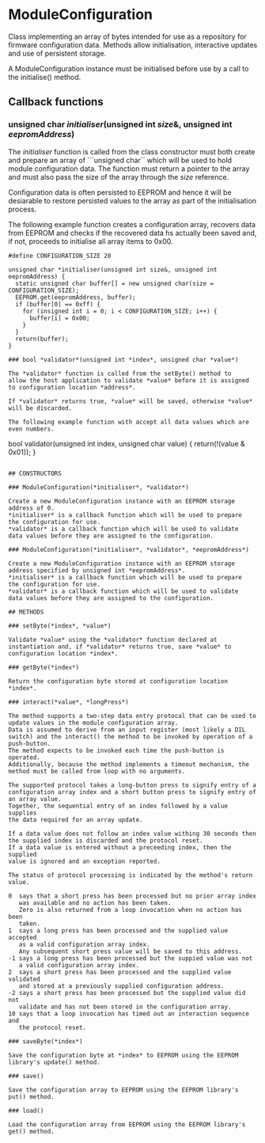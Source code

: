 # ModuleConfiguration

Class implementing an array of bytes intended for use as a repository
for firmware configuration data.
Methods allow initialisation, interactive updates and use of persistent
storage.

A ModuleConfiguration instance must be initialised before use by a call
to the initialise() method.

## Callback functions

### unsigned char *initialiser*(unsigned int *size*&, unsigned int *eepromAddress*)

The *initialiser* function is called from the class constructor must
both create and prepare an array of ```unsigned char`` which will be
used to hold module configuration data.
The function must return a pointer to the array and must also pass the
size of the array through the *size* reference.

Configuration data is often persisted to EEPROM and hence it will be
desiarable to restore persisted values to the array as part of the
initialisation process.

The following example function creates a configuration array, recovers
data from EEPROM and checks if the recovered data hs actually been saved
and, if not, proceeds to initialise all array items to 0x00.
```
#define CONFIGURATION_SIZE 20

unsigned char *initialiser(unsigned int size&, unsigned int eepromAddress) {
  static unsigned char buffer[] = new unsigned char(size = CONFIGURATION_SIZE);
  EEPROM.get(eepromAddress, buffer);
  if (buffer[0] == 0xff) {
    for (insigned int i = 0; i < CONFIGURATION_SIZE; i++) {
      buffer[i] = 0x00;
    }
  }
  return(buffer);
}

### bool *validator*(unsigned int *index*, unsigned char *value*)

The *validator* function is called from the setByte() method to
allow the host application to validate *value* before it is assigned
to configuration location *address*.

If *validator* returns true, *value* will be saved, otherwise *value*
will be discarded.

The following example function with accept all data values which are
even numbers.
```
bool validator(unsigned int index, unsigned char value) {
  return(!(value & 0x01));
}
```

## CONSTRUCTORS

### ModuleConfiguration(*initialiser*, *validator*)

Create a new ModuleConfiguration instance with an EEPROM storage
address of 0.
*initialiser* is a callback function which will be used to prepare
the configuration for use.
*validator* is a callback function which will be used to validate
data values before they are assigned to the configuration.  

### ModuleConfiguration(*initialiser*, *validator*, *eepromAddress*)

Create a new ModuleConfiguration instance with an EEPROM storage
address specified by unsigned int *eepromAddress*.
*initialiser* is a callback function which will be used to prepare
the configuration for use.
*validator* is a callback function which will be used to validate
data values before they are assigned to the configuration.  

## METHODS

### setByte(*index*, *value*)

Validate *value* using the *validator* function declared at
instantiation and, if *validator* returns true, save *value* to
configuration location *index*. 

### getByte(*index*)

Return the configuration byte stored at configuration location
*index*.

### interact(*value*, *longPress*)

The method supports a two-step data entry protocal that can be used to
update values in the module configuration array.
Data is assumed to derive from an input register (most likely a DIL
switch) and the interact() the method to be invoked by operation of a
push-button.
The method expects to be invoked each time the push-button is operated.
Additionally, because the method implements a timeout mechanism, the
method must be called from loop with no arguments.

The supported protocol takes a long-button press to signify entry of a
configuration array index and a short button press to signify entry of
an array value.
Together, the sequential entry of an index followed by a value supplies
the data required for an array update.

If a data value does not follow an index value withing 30 seconds then
the supplied index is discarded and the protocol reset.
If a data value is entered without a preceeding index, then the supplied
value is ignored and an exception reported.

The status of protocol processing is indicated by the method's return
value.

0  says that a short press has been processed but no prior array index
   was available and no action has been taken.
   Zero is also returned from a loop invocation when no action has been
   taken.
1  says a long press has been processed and the supplied value accepted
   as a valid configuration array index.
   Any subsequent short press value will be saved to this address.
-1 says a long press has been processed but the suppied value was not
   a valid configuration array index.
2  says a short press has been processed and the supplied value validated
   and stored at a previously supplied configuration address.
-2 says a short press has been processed but the supplied value did not
   validate and has not been stored in the configuration array.
10 says that a loop invocation has timed out an interaction sequence and
   the protocol reset. 

### saveByte(*index*)

Save the configuration byte at *index* to EEPROM using the EEPROM
library's update() method.

### save()

Save the configuration array to EEPROM using the EEPROM library's
put() method.

### load()

Load the configuration array from EEPROM using the EEPROM library's
get() method.
